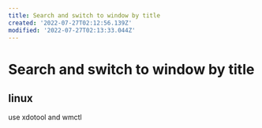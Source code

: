```yaml
---
title: Search and switch to window by title
created: '2022-07-27T02:12:56.139Z'
modified: '2022-07-27T02:13:33.044Z'
---
```


# Search and switch to window by title

## linux

use xdotool and wmctl
